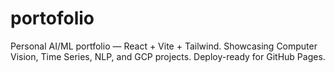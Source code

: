 # portofolio
Personal AI/ML portfolio — React + Vite + Tailwind. Showcasing Computer Vision, Time Series, NLP, and GCP projects. Deploy-ready for GitHub Pages.
